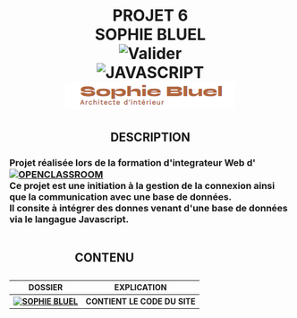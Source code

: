 <h1 align="center">
  PROJET 6<br />
  SOPHIE BLUEL<br />
  <img alt="Valider"
       src="https://img.shields.io/badge/Valider-green?style=for-the-badge"><br />
  <img alt="JAVASCRIPT"
       src="https://img.shields.io/badge/JAVASCRIPT-yellow?style=for-the-badge"><br />
  <img alt="LOGO" src="./logo.png">
</h1>
<h2 align="center">DESCRIPTION</h2>
<h3 style="vertical-align: middle;">Projet réalisée lors de la formation d'integrateur Web d'
  <a href="https://openclassrooms.com/fr" target="_blank"><img alt="OPENCLASSROOM"
       style="vertical-align:middle"
       src="https://img.shields.io/badge/Openclassroom-darkviolet?style=for-the-badge"></a><br />
  Ce projet est une initiation à la gestion de la connexion ainsi que la communication avec une base de données.<br />
  Il consite à intégrer des donnes venant d'une base de données via le langague Javascript.
</h3>
<table align="center" width=100% >
<caption>
    <h2 align="center">CONTENU</h2>
  </caption>
  <thead>
    <tr>
      <th style="text-align:center;">DOSSIER</th>
      <th style="text-align:center;">EXPLICATION</th>
    </tr>
  </thead>
  <tbody>
    <tr>
      <th style="text-align:center;"><a href="./Portfolio-sophie-bluel" target="_blank"><img alt="SOPHIE BLUEL" src="https://img.shields.io/badge/SOPHIE%20BLUEL-blue?style=for-the-badge"></a>
    </th>
      <th style="text-align:center;">CONTIENT LE CODE DU SITE</th>
    </tr>
  </tbody>
</table>  




